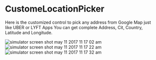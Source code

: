  CustomeLocationPicker
 =======================
 
 Here is the customized control to pick any address from Google Map just like UBER or LYFT Apps
 You can get complete Address, Cit, Country, Latitude and Longitude.
 
 
 ![simulator screen shot may 11 2017 11 17 02 am](https://cloud.githubusercontent.com/assets/16478904/25934482/b8dd54b0-363b-11e7-8d13-ae48393815f5.png)
![simulator screen shot may 11 2017 11 17 22 am](https://cloud.githubusercontent.com/assets/16478904/25934484/bf76c572-363b-11e7-9f75-311249a2e270.png)
![simulator screen shot may 11 2017 11 17 32 am](https://cloud.githubusercontent.com/assets/16478904/25934487/c3f0ff50-363b-11e7-87e7-4f950cfed8ba.png)
